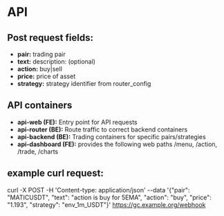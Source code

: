 
# API

## Post request fields:
* **pair:** trading pair
* **text:** description: (optional)
* **action:** buy|sell
* **price:** price of asset
* **strategy:** strategy identifier from router_config

## API containers
* **api-web (FE):** Entry point for API requests
* **api-router (BE):** Route traffic to correct backend containers
* **api-backend (BE):** Trading containers for specific pairs/strategies
* **api-dashboard (FE):** provides the following web paths /menu, /action, /trade, /charts

## example curl request:
curl -X POST -H 'Content-type: application/json' --data '{"pair": "MATICUSDT", "text": "action is buy for 5EMA", "action": "buy", "price": "1.193", "strategy": "env_1m_USDT"}' https://gc.example.org/webhook
